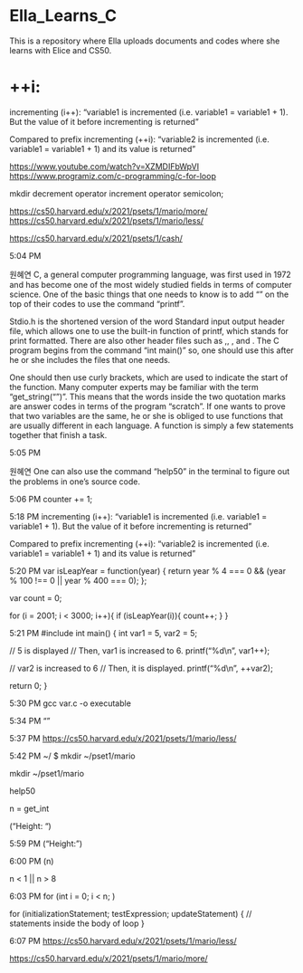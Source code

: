 # Ella_Learns_C
This is a repository where Ella uploads documents and codes where she learns with Elice and CS50. 


# ++i:
incrementing (i++): “variable1 is incremented (i.e. variable1 = variable1 + 1). But the value of it before incrementing is returned”

Compared to prefix incrementing (++i): “variable2 is incremented (i.e. variable1 = variable1 + 1) and its value is returned”

https://www.youtube.com/watch?v=XZMDIFbWpVI
https://www.programiz.com/c-programming/c-for-loop

mkdir 
decrement operator
increment operator 
semicolon;

https://cs50.harvard.edu/x/2021/psets/1/mario/more/
https://cs50.harvard.edu/x/2021/psets/1/mario/less/

https://cs50.harvard.edu/x/2021/psets/1/cash/

5:04 PM

원혜연
C, a general computer programming language, was first used in 1972 and has become one of the most widely studied fields in terms of computer science. One of the basic things that one needs to know is to add “” on the top of their codes to use the command “printf”.

Stdio.h is the shortened version of the word Standard input output header file, which allows one to use the built-in function of printf, which stands for print formatted. There are also other header files such as ,, , and . The C program begins from the command “int main()” so, one should use this after he or she includes the files that one needs.

One should then use curly brackets, which are used to indicate the start of the function. Many computer experts may be familiar with the term “get_string(“”)”. This means that the words inside the two quotation marks are answer codes in terms of the program “scratch”. If one wants to prove that two variables are the same, he or she is obliged to use functions that are usually different in each language. A function is simply a few statements together that finish a task.

5:05 PM

원혜연
One can also use the command “help50” in the terminal to figure out the problems in one’s source code.

5:06 PM
counter += 1;

5:18 PM
incrementing (i++): “variable1 is incremented (i.e. variable1 = variable1 + 1). But the value of it before incrementing is returned”

Compared to prefix incrementing (++i): “variable2 is incremented (i.e. variable1 = variable1 + 1) and its value is returned”

5:20 PM
var isLeapYear = function(year) {
return year % 4 === 0 && (year % 100 !== 0 || year % 400 === 0);
};

var count = 0;

for (i = 2001; i < 3000; i++){
if (isLeapYear(i)){
count++;
}
}

5:21 PM
#include
int main() {
int var1 = 5, var2 = 5;

// 5 is displayed
// Then, var1 is increased to 6.
printf(“%d\n”, var1++);

// var2 is increased to 6
// Then, it is displayed.
printf(“%d\n”, ++var2);

return 0;
}

5:30 PM
gcc var.c -o executable

5:34 PM
“”

5:37 PM
https://cs50.harvard.edu/x/2021/psets/1/mario/less/

5:42 PM
~/ $ mkdir ~/pset1/mario

mkdir ~/pset1/mario


help50


n = get_int

(“Height: “)

5:59 PM
(“Height:”)

6:00 PM
(n)

n < 1 || n > 8


6:03 PM
for (int i = 0; i < n; )

for (initializationStatement; testExpression; updateStatement)
{
// statements inside the body of loop
}

6:07 PM
https://cs50.harvard.edu/x/2021/psets/1/mario/less/

https://cs50.harvard.edu/x/2021/psets/1/mario/more/
